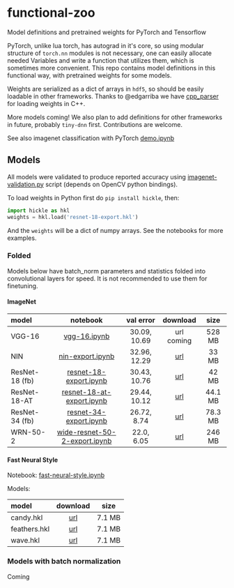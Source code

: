 functional-zoo
==============

Model definitions and pretrained weights for PyTorch and Tensorflow

PyTorch, unlike lua torch, has autograd in it's core, so using modular
structure of `torch.nn` modules is not necessary, one can easily allocate
needed Variables and write a function that utilizes them, which is sometimes
more convenient. This repo contains model definitions in this functional way,
with pretrained weights for some models.

Weights are serialized as a dict of arrays in `hdf5`, so should be easily
loadable in other frameworks. Thanks to @edgarriba we have [cpp_parser](cpp_parser) for
loading weights in C++.

More models coming! We also plan to add definitions for other frameworks
in future, probably `tiny-dnn` first. Contributions are welcome.

See also imagenet classification with PyTorch [demo.ipynb](demo.ipynb)


## Models

All models were validated to produce reported accuracy using
[imagenet-validation.py](imagenet-validation.py) script (depends on
OpenCV python bindings).

To load weights in Python first do `pip install hickle`, then:

```python
import hickle as hkl
weights = hkl.load('resnet-18-export.hkl')
```

And the `weights` will be a dict of numpy arrays. See the notebooks for more
examples.


### Folded

Models below have batch_norm parameters and statistics folded into convolutional
layers for speed. It is not recommended to use them for finetuning.

#### ImageNet

| model | notebook | val error | download | size |
|:------|:--------:|:--------:|:--------:|:----:|
| VGG-16 | [vgg-16.ipynb](vgg-16.ipyng) | 30.09, 10.69 | url coming | 528 MB |
| NIN | [nin-export.ipynb](nin-export.ipynb) | 32.96, 12.29 | [url](https://s3.amazonaws.com/pytorch/h5models/nin-export.hkl) | 33 MB |
| ResNet-18 (fb) | [resnet-18-export.ipynb](resnet-18-export.ipynb) | 30.43, 10.76 | [url](https://s3.amazonaws.com/pytorch/h5models/resnet-18-export.hkl) | 42 MB |
| ResNet-18-AT | [resnet-18-at-export.ipynb](resnet-18-at-export.ipynb) | 29.44, 10.12 | [url](https://www.dropbox.com/s/z092wmrgyqn4ys5/resnet-18-at-export.hkl?dl=0) | 44.1 MB |
| ResNet-34 (fb) | [resnet-34-export.ipynb](resnet-34-export.ipynb) | 26.72, 8.74 | [url](https://s3.amazonaws.com/pytorch/h5models/resnet-34-export.hkl) | 78.3 MB |
| WRN-50-2 | [wide-resnet-50-2-export.ipynb](wide-resnet-50-2-export.ipynb) | 22.0, 6.05 | [url](https://s3.amazonaws.com/pytorch/h5models/wide-resnet-50-2-export.hkl) | 246 MB |


#### Fast Neural Style

Notebook: [fast-neural-style.ipynb](fast-neural-style.ipynb)

Models:

| model | download | size |
|:------|:--------:|:----:|
| candy.hkl | [url](https://s3.amazonaws.com/pytorch/h5models/fast-neural-style/candy.hkl) | 7.1 MB |
| feathers.hkl | [url](https://s3.amazonaws.com/pytorch/h5models/fast-neural-style/feathers.hkl) | 7.1 MB |
| wave.hkl | [url](https://s3.amazonaws.com/pytorch/h5models/fast-neural-style/wave.hkl) | 7.1 MB |


### Models with batch normalization

Coming

